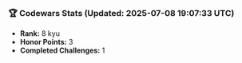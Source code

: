 ### 🏆 Codewars Stats (Updated: 2025-07-08 19:07:33 UTC)

- **Rank:** 8 kyu
- **Honor Points:** 3
- **Completed Challenges:** 1
